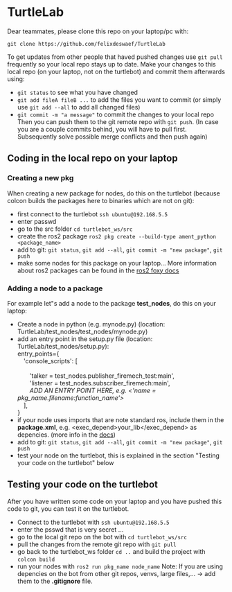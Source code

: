 # TurtleLab
Dear teammates, please clone this repo on your laptop/pc with:
```
git clone https://github.com/felixdeswaef/TurtleLab
```
To get updates from other people that haved pushed changes use `git pull` frequently so your local repo stays up to date.
Make your changes to this local repo (on your laptop, not on the turtlebot) and commit them afterwards using:
- `git status` to see what you have changed
- `git add fileA fileB ...` to add the files you want to commit (or simply use `git add --all` to add all changed files)
- `git commit -m "a message"` to commit the changes to your local repo <br/>
Then you can push them to the git remote repo with `git push`. 
(In case you are a couple commits behind, you will have to pull first. Subsequently solve possible merge conflicts and then push again)

## Coding in the local repo on your laptop
### Creating a new pkg
When creating a new package for nodes, do this on the turtlebot (because colcon builds the packages here to binaries which are not on git):
- first connect to the turtlebot `ssh ubuntu@192.168.5.5`
- enter passwd
- go to the src folder `cd turtlebot_ws/src` 
- create the ros2 package `ros2 pkg create --build-type ament_python <package_name>`
- add to git: `git status`, `git add --all`, `git commit -m "new package"`, `git push`
- make some nodes for this package on your laptop...
More information about ros2 packages can be found in the [ros2 foxy docs](https://docs.ros.org/en/foxy/Tutorials/Beginner-Client-Libraries/Creating-Your-First-ROS2-Package.html)
### Adding a node to a package
For example let"s add a node to the package **test_nodes**, do this on your laptop:
- Create a node in python (e.g. mynode.py) (location: TurtleLab/test_nodes/test_nodes/mynode.py)
- add an entry point in the setup.py file (location: TurtleLab/test_nodes/setup.py):<br/>
entry_points={ <br/>
&emsp;'console_scripts': [<br/>             
&emsp;&emsp;'talker = test_nodes.publisher_firemech_test:main',<br/>
&emsp;&emsp;'listener = test_nodes.subscriber_firemech:main',<br/>
&emsp;&emsp;*ADD AN ENTRY POINT HERE, e.g. <'name = pkg_name.filename:function_name'>*<br/>
&emsp;],<br/>
}<br/>
- if your node uses imports that are note standard ros, include them in the **package.xml**, e.g. <exec_depend>your_lib</exec_depend> as depencies. (more info in the [docs](https://docs.ros.org/en/foxy/Tutorials/Intermediate/Rosdep.html))
- add to git: `git status`, `git add --all`, `git commit -m "new package"`, `git push`
- test your node on the turtlebot, this is explained in the section "Testing your code on the turtlebot" below

## Testing your code on the turtlebot
After you have written some code on your laptop and you have pushed this code to git, you can test it on the turtlebot.
- Connect to the turtlebot with `ssh ubuntu@192.168.5.5`
- enter the psswd that is very secret ...
- go to the local git repo on the bot with `cd turtlebot_ws/src`
- pull the changes from the remote git repo with `git pull`
- go back to the turtlebot_ws folder `cd ..` and build the project with `colcon build`
- run your nodes with `ros2 run pkg_name node_name`
Note: If you are using depencies on the bot from other git repos, venvs, large files,... -> add them to the **.gitignore** file.




